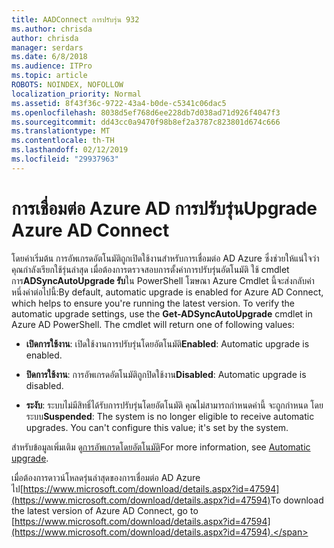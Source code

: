 ```yaml
---
title: AADConnect การปรับรุ่น 932
ms.author: chrisda
author: chrisda
manager: serdars
ms.date: 6/8/2018
ms.audience: ITPro
ms.topic: article
ROBOTS: NOINDEX, NOFOLLOW
localization_priority: Normal
ms.assetid: 8f43f36c-9722-43a4-b0de-c5341c06dac5
ms.openlocfilehash: 8038d5ef768d6ee228db7d038ad71d926f4047f3
ms.sourcegitcommit: dd43cc0a9470f98b8ef2a3787c823801d674c666
ms.translationtype: MT
ms.contentlocale: th-TH
ms.lasthandoff: 02/12/2019
ms.locfileid: "29937963"
---
```

# <a name="upgrade-azure-ad-connect"></a><span data-ttu-id="f3450-102">การเชื่อมต่อ Azure AD การปรับรุ่น</span><span class="sxs-lookup"><span data-stu-id="f3450-102">Upgrade Azure AD Connect</span></span>

<span data-ttu-id="f3450-p101">โดยค่าเริ่มต้น การอัพเกรดอัตโนมัติถูกเปิดใช้งานสำหรับการเชื่อมต่อ AD Azure ซึ่งช่วยให้แน่ใจว่าคุณกำลังเรียกใช้รุ่นล่าสุด เมื่อต้องการตรวจสอบการตั้งค่าการปรับรุ่นอัตโนมัติ ใช้ cmdlet การ**ADSyncAutoUpgrade รับ**ใน PowerShell โฆษณา Azure Cmdlet นี้จะส่งกลับค่าหนึ่งค่าต่อไปนี้:</span><span class="sxs-lookup"><span data-stu-id="f3450-p101">By default, automatic upgrade is enabled for Azure AD Connect, which helps to ensure you're running the latest version. To verify the automatic upgrade settings, use the **Get-ADSyncAutoUpgrade** cmdlet in Azure AD PowerShell. The cmdlet will return one of following values:</span></span> 
  
- <span data-ttu-id="f3450-106">**เปิดการใช้งาน**: เปิดใช้งานการปรับรุ่นโดยอัตโนมัติ</span><span class="sxs-lookup"><span data-stu-id="f3450-106">**Enabled**: Automatic upgrade is enabled.</span></span> 
    
- <span data-ttu-id="f3450-107">**ปิดการใช้งาน**: การอัพเกรดอัตโนมัติถูกปิดใช้งาน</span><span class="sxs-lookup"><span data-stu-id="f3450-107">**Disabled**: Automatic upgrade is disabled.</span></span> 
    
- <span data-ttu-id="f3450-p102">**ระงับ**: ระบบไม่มีสิทธิ์ได้รับการปรับรุ่นโดยอัตโนมัติ คุณไม่สามารถกำหนดค่านี้ จะถูกกำหนด โดยระบบ</span><span class="sxs-lookup"><span data-stu-id="f3450-p102">**Suspended**: The system is no longer eligible to receive automatic upgrades. You can't configure this value; it's set by the system.</span></span> 
    
<span data-ttu-id="f3450-110">สำหรับข้อมูลเพิ่มเติม ดู[การอัพเกรดโดยอัตโนมัติ](https://docs.microsoft.com/azure/active-directory/connect/active-directory-aadconnect-feature-automatic-upgrade)</span><span class="sxs-lookup"><span data-stu-id="f3450-110">For more information, see [Automatic upgrade](https://docs.microsoft.com/azure/active-directory/connect/active-directory-aadconnect-feature-automatic-upgrade).</span></span>
  
<span data-ttu-id="f3450-111">เมื่อต้องการดาวน์โหลดรุ่นล่าสุดของการเชื่อมต่อ AD Azure ไป[https://www.microsoft.com/download/details.aspx?id=47594](https://www.microsoft.com/download/details.aspx?id=47594)</span><span class="sxs-lookup"><span data-stu-id="f3450-111">To download the latest version of Azure AD Connect, go to [https://www.microsoft.com/download/details.aspx?id=47594](https://www.microsoft.com/download/details.aspx?id=47594).</span></span>
  

